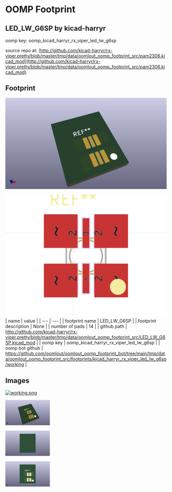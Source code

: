 # OOMP Footprint  
## LED_LW_G6SP  by kicad-harryr  
  
oomp key: oomp_kicad_harryr_rx_viper_led_lw_g6sp  
  
source repo at: [http://github.com/kicad-harryr/rx-viper.pretty/blob/master/tmp/data/oomlout_oomp_footprint_src/pam2306.kicad_mod](http://github.com/kicad-harryr/rx-viper.pretty/blob/master/tmp/data/oomlout_oomp_footprint_src/pam2306.kicad_mod)  
## Footprint  
  
[![working_kicad_pcb_3d.png](working_kicad_pcb_3d_600.png)](working_kicad_pcb_3d.png)  
  
[![working.png](working_600.png)](working.png)  
| name | value | 
| --- | --- | 
| footprint name | LED_LW_G6SP | 
| footprint description | None | 
| number of pads | 14 | 
| github path | http://github.com/kicad-harryr/rx-viper.pretty/blob/master/tmp/data/oomlout_oomp_footprint_src/LED_LW_G6SP.kicad_mod | 
| oomp key | oomp_kicad_harryr_rx_viper_led_lw_g6sp | 
| oomp bot github | https://github.com/oomlout/oomlout_oomp_footprint_bot/tree/main/tmp/data/oomlout_oomp_footprint_src/footprints/kicad_harryr_rx_viper_led_lw_g6sp/working | 
## Images  
  
[![working.png](working_140.png)](working.png)  
  
[![working_kicad_pcb_3d.png](working_kicad_pcb_3d_140.png)](working_kicad_pcb_3d.png)  
  
[![working_kicad_pcb_3d_back.png](working_kicad_pcb_3d_back_140.png)](working_kicad_pcb_3d_back.png)  
  
[![working_kicad_pcb_3d_front.png](working_kicad_pcb_3d_front_140.png)](working_kicad_pcb_3d_front.png)  
